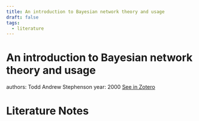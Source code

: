 ```yaml
---
title: An introduction to Bayesian network theory and usage
draft: false
tags:
  - literature
---
```


# An introduction to Bayesian network theory and usage
authors: Todd Andrew Stephenson
year: 2000
[See in Zotero](zotero://select/items/@stephenson2000)

# Literature Notes
